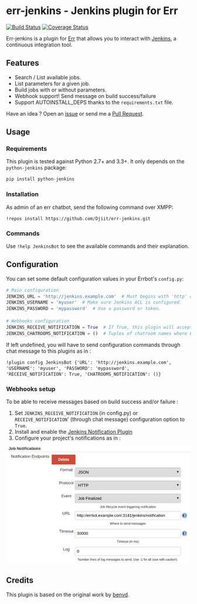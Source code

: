 # err-jenkins - Jenkins plugin for Err

[![Build Status](https://travis-ci.org/Djiit/err-jenkins.svg?branch=master)](https://travis-ci.org/Djiit/err-jenkins) [![Coverage Status](https://coveralls.io/repos/github/Djiit/err-jenkins/badge.svg?branch=master)](https://coveralls.io/github/Djiit/err-jenkins?branch=master)

Err-jenkins is a plugin for [Err](https://github.com/gbin/err) that allows you to interact with [Jenkins](http://jenkins-ci.org), a continuous integration tool.

## Features

* Search / List available jobs.
* List parameters for a given job.
* Build jobs with or without parameters.
* Webhook support! Send message on build success/failure
* Support AUTOINSTALL_DEPS thanks to the `requirements.txt` file.

Have an idea ? Open an [issue](https://github.com/Djiit/err-jenkins/issues) or send me a [Pull Request](https://github.com/Djiit/err-jenkins/pulls).

## Usage

### Requirements

This plugin is tested against Python 2.7+ and 3.3+. It only depends on the `python-jenkins` package:

```bash
pip install python-jenkins
```

### Installation

As admin of an err chatbot, send the following command over XMPP:

```
!repos install https://github.com/Djiit/err-jenkins.git
```

### Commands

Use `!help JenkinsBot` to see the available commands and their explanation.

## Configuration

You can set some default configuration values in your Errbot's `config.py`:

```python
# Main configuration
JENKINS_URL = 'http://jenkins.example.com'  # Must begins with 'http' or 'https'.
JENKINS_USERNAME = 'myuser'  # Make sure Jenkins ACL is configured.
JENKINS_PASSWORD = 'mypassword'  # Use a password or token.

# Webhooks configuration
JENKINS_RECEIVE_NOTIFICATION = True  # If True, this plugin will accept HTTP POST from Jenkins (see configuration below).
JENKINS_CHATROOMS_NOTIFICATION = ()  # Tuples of chatroom names where Err should post messages from Webhooks. If left empty, all chatrooms will be spammed.
```

If left undefined, you will have to send configuration commands through chat message to this plugins as in :

```
!plugin config JenkinsBot {'URL': 'http://jenkins.example.com', 'USERNAME': 'myuser', 'PASSWORD': 'mypassword', 'RECEIVE_NOTIFICATION': True, 'CHATROOMS_NOTIFICATION': ()}
```

### Webhooks setup

To be able to receive messages based on build success and/or failure :

1. Set `JENKINS_RECEIVE_NOTIFICATION` (in config.py) or `RECEIVE_NOTIFICATION`' (through chat message) configuration option to `True`.
2. Install and enable the [Jenkins Notification Plugin](https://wiki.jenkins-ci.org/display/JENKINS/Notification+Plugin)
3. Configure your project's notifications as in :

[![Build Status](jenkins_configuration.png)](#)

## Credits

This plugin is based on the original work by [benvd](https://github.com/benvd/err-jenkins).
